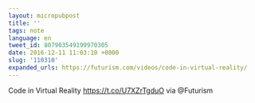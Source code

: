 ```yaml
---
layout: micropubpost
title: ''
tags: note
language: en
tweet_id: 807903549199970305
date: 2016-12-11 11:03:10 +0000
slug: '110310'
expanded_urls: https://futurism.com/videos/code-in-virtual-reality/
---
```

Code in Virtual Reality https://t.co/U7XZrTgduO via @Futurism
